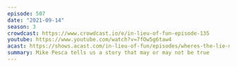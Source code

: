 ```yaml
---
episode: 507
date: "2021-09-14"
season: 3
crowdcast: https://www.crowdcast.io/e/in-lieu-of-fun-episode-135
youtube: https://www.youtube.com/watch?v=7fOw5g6taw4
acast: https://shows.acast.com/in-lieu-of-fun/episodes/wheres-the-lie-mike-pesca
summary: Mike Pesca tells us a story that may or may not be true
---
```

